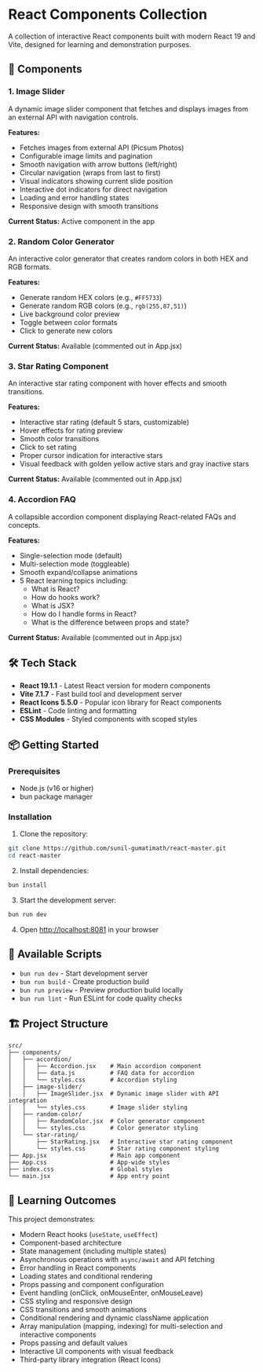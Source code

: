 # React Components Collection

A collection of interactive React components built with modern React 19 and Vite, designed for learning and demonstration purposes.

## 🚀 Components

### 1. Image Slider
A dynamic image slider component that fetches and displays images from an external API with navigation controls.

**Features:**
- Fetches images from external API (Picsum Photos)
- Configurable image limits and pagination
- Smooth navigation with arrow buttons (left/right)
- Circular navigation (wraps from last to first)
- Visual indicators showing current slide position
- Interactive dot indicators for direct navigation
- Loading and error handling states
- Responsive design with smooth transitions

**Current Status:** Active component in the app

### 2. Random Color Generator
An interactive color generator that creates random colors in both HEX and RGB formats.

**Features:**
- Generate random HEX colors (e.g., `#FF5733`)
- Generate random RGB colors (e.g., `rgb(255,87,51)`)
- Live background color preview
- Toggle between color formats
- Click to generate new colors

**Current Status:** Available (commented out in App.jsx)

### 3. Star Rating Component
An interactive star rating component with hover effects and smooth transitions.

**Features:**
- Interactive star rating (default 5 stars, customizable)
- Hover effects for rating preview
- Smooth color transitions
- Click to set rating
- Proper cursor indication for interactive stars
- Visual feedback with golden yellow active stars and gray inactive stars

**Current Status:** Available (commented out in App.jsx)

### 4. Accordion FAQ
A collapsible accordion component displaying React-related FAQs and concepts.

**Features:**
- Single-selection mode (default)
- Multi-selection mode (toggleable)
- Smooth expand/collapse animations
- 5 React learning topics including:
  - What is React?
  - How do hooks work?
  - What is JSX?
  - How do I handle forms in React?
  - What is the difference between props and state?

**Current Status:** Available (commented out in App.jsx)

## 🛠️ Tech Stack

- **React 19.1.1** - Latest React version for modern components
- **Vite 7.1.7** - Fast build tool and development server
- **React Icons 5.5.0** - Popular icon library for React components
- **ESLint** - Code linting and formatting
- **CSS Modules** - Styled components with scoped styles

## 📦 Getting Started

### Prerequisites

- Node.js (v16 or higher)
- bun package manager

### Installation

1. Clone the repository:
```bash
git clone https://github.com/sunil-gumatimath/react-master.git
cd react-master
```

2. Install dependencies:
```bash
bun install
```

3. Start the development server:
```bash
bun run dev
```

4. Open [http://localhost:8081](http://localhost:8081) in your browser

## 📝 Available Scripts

- `bun run dev` - Start development server
- `bun run build` - Create production build
- `bun run preview` - Preview production build locally
- `bun run lint` - Run ESLint for code quality checks

## 🏗️ Project Structure

```
src/
├── components/
│   ├── accordion/
│   │   ├── Accordion.jsx    # Main accordion component
│   │   ├── data.js          # FAQ data for accordion
│   │   └── styles.css       # Accordion styling
│   ├── image-slider/
│   │   ├── ImageSlider.jsx  # Dynamic image slider with API integration
│   │   └── styles.css       # Image slider styling
│   ├── random-color/
│   │   ├── RandomColor.jsx  # Color generator component
│   │   └── styles.css       # Color generator styling
│   └── star-rating/
│       ├── StarRating.jsx   # Interactive star rating component
│       └── styles.css       # Star rating component styling
├── App.jsx                  # Main app component
├── App.css                  # App-wide styles
├── index.css                # Global styles
└── main.jsx                 # App entry point
```

## 🎯 Learning Outcomes

This project demonstrates:
- Modern React hooks (`useState`, `useEffect`)
- Component-based architecture
- State management (including multiple states)
- Asynchronous operations with `async/await` and API fetching
- Error handling in React components
- Loading states and conditional rendering
- Props passing and component configuration
- Event handling (onClick, onMouseEnter, onMouseLeave)
- CSS styling and responsive design
- CSS transitions and smooth animations
- Conditional rendering and dynamic className application
- Array manipulation (mapping, indexing) for multi-selection and interactive components
- Props passing and default values
- Interactive UI components with visual feedback
- Third-party library integration (React Icons)
